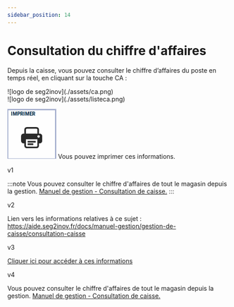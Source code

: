 ```yaml
---
sidebar_position: 14
---
```


# Consultation du chiffre d'affaires 

Depuis la caisse, vous pouvez consulter le chiffre d’affaires du poste en temps réel, en cliquant sur la touche CA :

<div className="contenaireImg">
    ![logo de seg2inov](./assets/ca.png)
    </div>

<div className="contenaireImg">
    ![logo de seg2inov](./assets/listeca.png)
    </div>

![logo de seg2inov](./assets/imprimerca.PNG)  Vous pouvez imprimer ces informations. 

v1

:::note 
Vous pouvez consulter le chiffre d'affaires de tout le magasin depuis la gestion. [Manuel de gestion - Consultation de caisse.](https://aide.seg2inov.fr/docs/manuel-gestion/gestion-de-caisse/consultation-caisse)
:::

v2

Lien vers les informations relatives à ce sujet : https://aide.seg2inov.fr/docs/manuel-gestion/gestion-de-caisse/consultation-caisse

v3

[Cliquer ici pour accéder à ces informations](https://aide.seg2inov.fr/docs/manuel-gestion/gestion-de-caisse/consultation-caisse)

v4

Vous pouvez consulter le chiffre d'affaires de tout le magasin depuis la gestion. [Manuel de gestion - Consultation de caisse.](https://aide.seg2inov.fr/docs/manuel-gestion/gestion-de-caisse/consultation-caisse)
